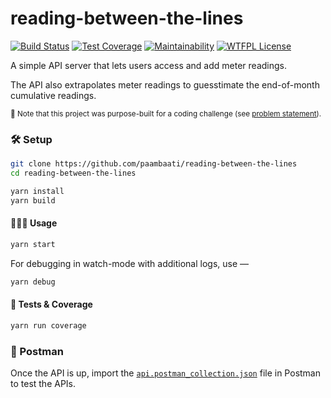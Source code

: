 # reading-between-the-lines

[![Build Status](https://img.shields.io/endpoint.svg?url=https%3A%2F%2Factions-badge.atrox.dev%2Fpaambaati%reading-between-the-lines%2Fbadge&style=flat)](https://actions-badge.atrox.dev/paambaati/reading-between-the-lines/goto) [![Test Coverage](https://api.codeclimate.com/v1/badges/fb77b0efca00f8789f5a/test_coverage)](https://codeclimate.com/github/paambaati/reading-between-the-lines/test_coverage) [![Maintainability](https://api.codeclimate.com/v1/badges/fb77b0efca00f8789f5a/maintainability)](https://codeclimate.com/github/paambaati/reading-between-the-lines/maintainability) [![WTFPL License](https://img.shields.io/badge/License-WTFPL-blue.svg)](LICENSE)

A simple API server that lets users access and add meter readings.

The API also extrapolates meter readings to guesstimate the end-of-month cumulative readings.

<small> 📣 Note that this project was purpose-built for a coding challenge (see [problem statement](PROBLEM-STATEMENT.md)).</small>

### 🛠️ Setup

```bash
git clone https://github.com/paambaati/reading-between-the-lines
cd reading-between-the-lines

yarn install
yarn build
```

#### 👩🏻‍💻 Usage
```bash
yarn start
```

For debugging in watch-mode with additional logs, use —

```bash
yarn debug
```

#### 🧪 Tests & Coverage
```bash
yarn run coverage
```

### 🚀 Postman
Once the API is up, import the [`api.postman_collection.json`](https://raw.githubusercontent.com/paambaati/reading-between-the-lines/master/api.postman_collection.json) file in Postman to test the APIs.
